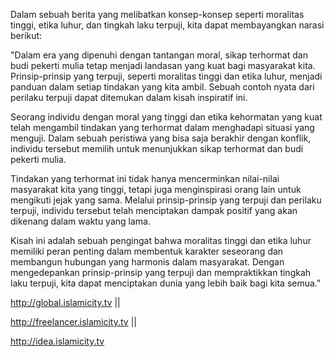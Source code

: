 Dalam sebuah berita yang melibatkan konsep-konsep seperti moralitas tinggi, etika luhur, dan tingkah laku terpuji, kita dapat membayangkan narasi berikut:

"Dalam era yang dipenuhi dengan tantangan moral, sikap terhormat dan budi pekerti mulia tetap menjadi landasan yang kuat bagi masyarakat kita. Prinsip-prinsip yang terpuji, seperti moralitas tinggi dan etika luhur, menjadi panduan dalam setiap tindakan yang kita ambil. Sebuah contoh nyata dari perilaku terpuji dapat ditemukan dalam kisah inspiratif ini.

Seorang individu dengan moral yang tinggi dan etika kehormatan yang kuat telah mengambil tindakan yang terhormat dalam menghadapi situasi yang menguji. Dalam sebuah peristiwa yang bisa saja berakhir dengan konflik, individu tersebut memilih untuk menunjukkan sikap terhormat dan budi pekerti mulia.

Tindakan yang terhormat ini tidak hanya mencerminkan nilai-nilai masyarakat kita yang tinggi, tetapi juga menginspirasi orang lain untuk mengikuti jejak yang sama. Melalui prinsip-prinsip yang terpuji dan perilaku terpuji, individu tersebut telah menciptakan dampak positif yang akan dikenang dalam waktu yang lama.

Kisah ini adalah sebuah pengingat bahwa moralitas tinggi dan etika luhur memiliki peran penting dalam membentuk karakter seseorang dan membangun hubungan yang harmonis dalam masyarakat. Dengan mengedepankan prinsip-prinsip yang terpuji dan mempraktikkan tingkah laku terpuji, kita dapat menciptakan dunia yang lebih baik bagi kita semua."

http://global.islamicity.tv ||

http://freelancer.islamicity.tv ||

http://idea.islamicity.tv
